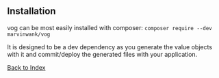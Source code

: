 ## Installation

vog can be most easily installed with composer:
`composer require --dev marvinwank/vog`

It is designed to be a dev dependency as you generate the value objects with it and commit/deploy the generated 
files with your application.

[Back to Index](index.md)